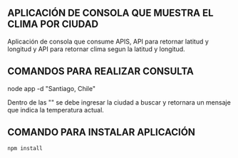 ## APLICACIÓN DE CONSOLA QUE MUESTRA EL CLIMA POR CIUDAD
Aplicación de consola que consume APIS, API para retornar latitud y longitud y API para retornar clima segun la latitud y longitud.


## COMANDOS PARA REALIZAR CONSULTA
node app -d "Santiago, Chile"

Dentro de las "" se debe ingresar la ciudad a buscar y retornara un mensaje que indica la temperatura actual.

## COMANDO PARA INSTALAR APLICACIÓN
```npm install```
